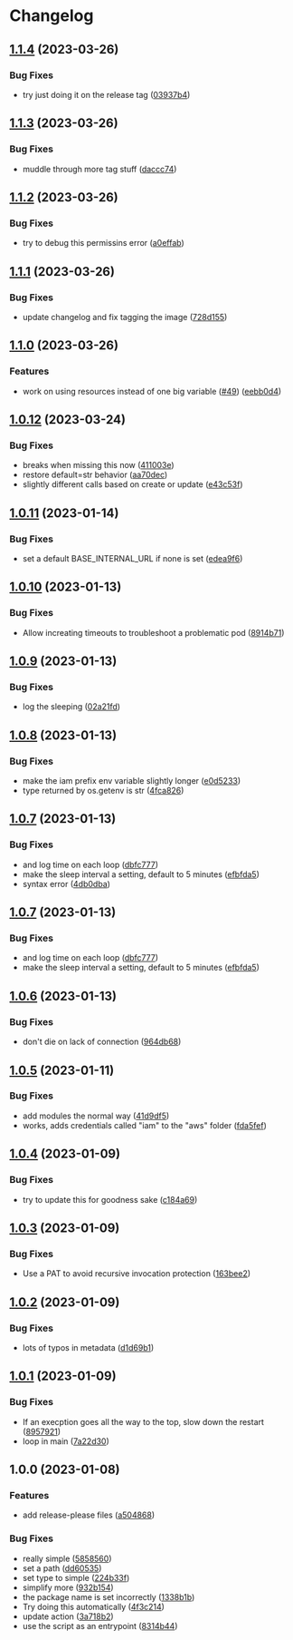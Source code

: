 # Changelog

## [1.1.4](https://github.com/pcn/windmill-eks-iam-helper/compare/v1.1.3...v1.1.4) (2023-03-26)


### Bug Fixes

* try just doing it on the release tag ([03937b4](https://github.com/pcn/windmill-eks-iam-helper/commit/03937b4fc4e2efe554dfdfad90bb17d3f6d4ed78))

## [1.1.3](https://github.com/pcn/windmill-eks-iam-helper/compare/v1.1.2...v1.1.3) (2023-03-26)


### Bug Fixes

* muddle through more tag stuff ([daccc74](https://github.com/pcn/windmill-eks-iam-helper/commit/daccc74b0d93fa530b9b7a5a6a8d9e946da5b32b))

## [1.1.2](https://github.com/pcn/windmill-eks-iam-helper/compare/v1.1.1...v1.1.2) (2023-03-26)


### Bug Fixes

* try to debug this permissins error ([a0effab](https://github.com/pcn/windmill-eks-iam-helper/commit/a0effab6cc5c74dfbfa6f5a00c2353b25d894962))

## [1.1.1](https://github.com/pcn/windmill-eks-iam-helper/compare/v1.1.0...v1.1.1) (2023-03-26)


### Bug Fixes

* update changelog and fix tagging the image ([728d155](https://github.com/pcn/windmill-eks-iam-helper/commit/728d1556d56e624ed15df42810f8e323417a0a86))

## [1.1.0](https://github.com/pcn/windmill-eks-iam-helper/compare/v1.0.12...v1.1.0) (2023-03-26)


### Features

* work on using resources instead of one big variable ([#49](https://github.com/pcn/windmill-eks-iam-helper/issues/49)) ([eebb0d4](https://github.com/pcn/windmill-eks-iam-helper/commit/eebb0d440a7b442f5e6296817d4daf502e35f916))

## [1.0.12](https://github.com/pcn/windmill-eks-iam-helper/compare/v1.0.11...v1.0.12) (2023-03-24)


### Bug Fixes

* breaks when missing this now ([411003e](https://github.com/pcn/windmill-eks-iam-helper/commit/411003edb07965cdb94f6a9d47ca338edf9e83b8))
* restore default=str behavior ([aa70dec](https://github.com/pcn/windmill-eks-iam-helper/commit/aa70dec5802b4c39b0662b5f8d4e5f711a751334))
* slightly different calls based on create or update ([e43c53f](https://github.com/pcn/windmill-eks-iam-helper/commit/e43c53f41822a39fc8be16f0eef0d5107339bec5))

## [1.0.11](https://github.com/pcn/windmill-eks-iam-helper/compare/v1.0.10...v1.0.11) (2023-01-14)


### Bug Fixes

* set a default BASE_INTERNAL_URL if none is set ([edea9f6](https://github.com/pcn/windmill-eks-iam-helper/commit/edea9f679fc01ccb38111def93fe383ab399fcfa))

## [1.0.10](https://github.com/pcn/windmill-eks-iam-helper/compare/v1.0.9...v1.0.10) (2023-01-13)


### Bug Fixes

* Allow increating timeouts to troubleshoot a problematic pod ([8914b71](https://github.com/pcn/windmill-eks-iam-helper/commit/8914b71a932d11ff070155fbfaf714174d34a62f))

## [1.0.9](https://github.com/pcn/windmill-eks-iam-helper/compare/v1.0.8...v1.0.9) (2023-01-13)


### Bug Fixes

* log the sleeping ([02a21fd](https://github.com/pcn/windmill-eks-iam-helper/commit/02a21fdeeb01a82aff841980367a1708bbcfe0e9))

## [1.0.8](https://github.com/pcn/windmill-eks-iam-helper/compare/v1.0.7...v1.0.8) (2023-01-13)


### Bug Fixes

* make the iam prefix env variable slightly longer ([e0d5233](https://github.com/pcn/windmill-eks-iam-helper/commit/e0d5233f1efff917ba86dea334ecca89d921c9e5))
* type returned by os.getenv is str ([4fca826](https://github.com/pcn/windmill-eks-iam-helper/commit/4fca826f9ddeaa658b581437d8e483a07874c29d))

## [1.0.7](https://github.com/pcn/windmill-eks-iam-helper/compare/v1.0.6...v1.0.7) (2023-01-13)


### Bug Fixes

* and log time on each loop ([dbfc777](https://github.com/pcn/windmill-eks-iam-helper/commit/dbfc77710d9f1861e6503c0053258412ceb46b8b))
* make the sleep interval a setting, default to 5 minutes ([efbfda5](https://github.com/pcn/windmill-eks-iam-helper/commit/efbfda55a8c68321a211ae555a57bd376b22acfc))
* syntax error ([4db0dba](https://github.com/pcn/windmill-eks-iam-helper/commit/4db0dba5c68c6c06299deff58c9cc457f30db8ee))

## [1.0.7](https://github.com/pcn/windmill-eks-iam-helper/compare/v1.0.6...v1.0.7) (2023-01-13)


### Bug Fixes

* and log time on each loop ([dbfc777](https://github.com/pcn/windmill-eks-iam-helper/commit/dbfc77710d9f1861e6503c0053258412ceb46b8b))
* make the sleep interval a setting, default to 5 minutes ([efbfda5](https://github.com/pcn/windmill-eks-iam-helper/commit/efbfda55a8c68321a211ae555a57bd376b22acfc))

## [1.0.6](https://github.com/pcn/windmill-eks-iam-helper/compare/v1.0.5...v1.0.6) (2023-01-13)


### Bug Fixes

* don't die on lack of connection ([964db68](https://github.com/pcn/windmill-eks-iam-helper/commit/964db688c5a53b1dc6824ba3e0fffa56978987bd))

## [1.0.5](https://github.com/pcn/windmill-eks-iam-helper/compare/v1.0.4...v1.0.5) (2023-01-11)


### Bug Fixes

* add modules the normal way ([41d9df5](https://github.com/pcn/windmill-eks-iam-helper/commit/41d9df52a3f2b645934621c937b88a528a815266))
* works, adds credentials called "iam" to the "aws" folder ([fda5fef](https://github.com/pcn/windmill-eks-iam-helper/commit/fda5fef133a4578d79fbf7754c0f72090a7c8553))

## [1.0.4](https://github.com/pcn/windmill-eks-iam-helper/compare/v1.0.3...v1.0.4) (2023-01-09)


### Bug Fixes

* try to update this for goodness sake ([c184a69](https://github.com/pcn/windmill-eks-iam-helper/commit/c184a6992b093c4a780f0561ccbf1790e29a05fe))

## [1.0.3](https://github.com/pcn/windmill-eks-iam-helper/compare/v1.0.2...v1.0.3) (2023-01-09)


### Bug Fixes

* Use a PAT to avoid recursive invocation protection ([163bee2](https://github.com/pcn/windmill-eks-iam-helper/commit/163bee2d5522a46b55df5cf687241e70ea462dc7))

## [1.0.2](https://github.com/pcn/windmill-eks-iam-helper/compare/v1.0.1...v1.0.2) (2023-01-09)


### Bug Fixes

* lots of typos in metadata ([d1d69b1](https://github.com/pcn/windmill-eks-iam-helper/commit/d1d69b1363f4d02c75c7531e147a10a915fd77f3))

## [1.0.1](https://github.com/pcn/windmill-eks-iam-helper/compare/v1.0.0...v1.0.1) (2023-01-09)


### Bug Fixes

* If an execption goes all the way to the top, slow down the restart ([8957921](https://github.com/pcn/windmill-eks-iam-helper/commit/8957921d8b6d78eff0653edc922f6c3fa6fb88d8))
* loop in main ([7a22d30](https://github.com/pcn/windmill-eks-iam-helper/commit/7a22d308ccd960e9d474b15eed4f0eee16a16787))

## 1.0.0 (2023-01-08)


### Features

* add release-please files ([a504868](https://github.com/pcn/windmill-eks-iam-helper/commit/a504868f118a45810954ddc0681cd28eed869fb6))


### Bug Fixes

* really simple ([5858560](https://github.com/pcn/windmill-eks-iam-helper/commit/5858560c75db070d3aa9eb6c9d10b634479689b3))
* set a path ([dd60535](https://github.com/pcn/windmill-eks-iam-helper/commit/dd605357a034df6bf52b4701946eb42ee84d1df4))
* set type to simple ([224b33f](https://github.com/pcn/windmill-eks-iam-helper/commit/224b33f94e877da4a69b9dd8c908bdcb0547c7e5))
* simplify more ([932b154](https://github.com/pcn/windmill-eks-iam-helper/commit/932b15457b9c10a6d906b1e9813ca642e04f0d4a))
* the package name is set incorrectly ([1338b1b](https://github.com/pcn/windmill-eks-iam-helper/commit/1338b1b79c2a3d79e5fc577f573addb047b25e9a))
* Try doing this automatically ([4f3c214](https://github.com/pcn/windmill-eks-iam-helper/commit/4f3c214fc9822601d6be5d1e26fbefbf8c89b509))
* update action ([3a718b2](https://github.com/pcn/windmill-eks-iam-helper/commit/3a718b2a22cbd39d302f876576870940e12307ef))
* use the script as an entrypoint ([8314b44](https://github.com/pcn/windmill-eks-iam-helper/commit/8314b44d7d0cdc7684d516fb0b9859bf971b9197))
